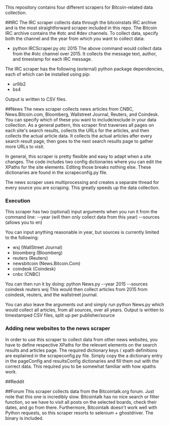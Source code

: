 This repository contains four different scrapers for Bitcoin-related data collection. 

##IRC
The IRC scraper collects data through the bitcoinstats IRC archive and is the most straightforward scraper included in this repo. The Bitcoin IRC archive contains the #otc and #dev channels. To collect data, specify both the channel and the year from which you want to collect data: 
- python IRCScraper.py otc 2015 
The above command would collect data from the #otc channel over 2015. It collects the message text, author, and timestamp for each IRC message. 

The IRC scraper has the following (external) python package dependencies, each of which can be installed using pip: 
- urllib2 
- bs4

Output is written to CSV files.


##News 
The news scraper collects news articles from CNBC, News.Bitcoin.com, Bloomberg, Wallstreet Journal, Reuters, and Coindesk. You can specify which of these you want to include/exclude in your data collection.  As a general pattern, this scraper first traverses all pages on each site's search results, collects the URLs for the articles, and then collects the actual article data. It collects the actual articles after every search result page, then goes to the next search results page to gather more URLs to visit. 

In general, this scraper is pretty flexible and easy to adapt when a site changes. The code includes two config dictionaries where you can edit the XPaths for the site elements. Editing those breaks nothing else. These dictionaries are found in the scrapeconfig.py file. 

The news scraper uses multiprocessing and creates a separate thread for every source you are scraping. This greatly speeds up the data collection. 


### Execution
This scraper has two (optional) input arguments when you run it from the command line: 
--year (will then only collect data from this year)
--sources (allows you to en)

You can input anything reasonable in year, but sources is currently limited to the following: 
- wsj (WallStreet Journal)
- bloomberg (Bloomberg)
- reuters (Reuters)
- newsbitcoin (News.Bitcoin.Com)
- coindesk (Coindesk)
- cnbc (CNBC)

You can then run it by doing:
python News.py --year 2015 --sources coindesk reuters wsj 
This would then collect articles from 2015 from coindesk, reuters, and the wallstreet journal. 

You can also leave the arguments out and simply run
python News.py
which would collect all articles, from all sources, over all years. Output is written to timestamped CSV files, split up per publisher/source 

### Adding new websites to the news scraper 
In order to use this scraper to collect data from other news websites, you have to define respective XPaths for the relevant elements on the search results and articles page. The required dictionary keys / xpath definitions are explained in the scrapeconfig.py file. Simply copy the a dictionary entry in the pageConfig and resultsConfig dictionaries and fill them out with the correct data. This required you to be somewhat familiar with how xpaths work. 

##Reddit 


##Forum 
This scraper collects data from the Bitcointalk.org forum. Just note that this one is incredibly slow. Bitcointalk has no nice search or filter function, so we have to visit all posts on the selected boards, check their dates, and go from there. Furthermore, Bitcointalk doesn't work well with Python requests, so this scraper resorts to selenium + ghostdriver. The binary is included. 